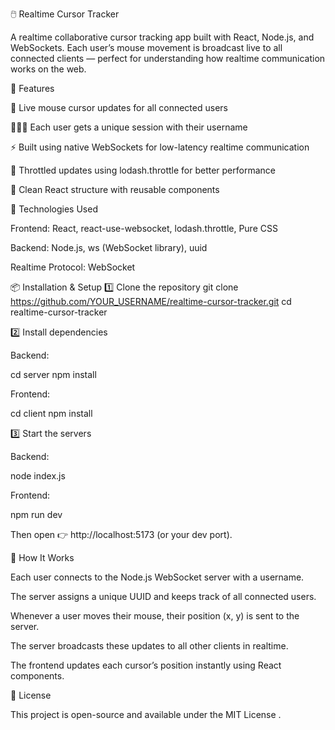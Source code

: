🖱️ Realtime Cursor Tracker

A realtime collaborative cursor tracking app built with React, Node.js, and WebSockets.
Each user’s mouse movement is broadcast live to all connected clients — perfect for understanding how realtime communication works on the web.

🚀 Features

🔁 Live mouse cursor updates for all connected users

🧑‍🤝‍🧑 Each user gets a unique session with their username

⚡ Built using native WebSockets for low-latency realtime communication

🧠 Throttled updates using lodash.throttle for better performance

🧩 Clean React structure with reusable components

🧰 Technologies Used

Frontend: React, react-use-websocket, lodash.throttle, Pure CSS

Backend: Node.js, ws (WebSocket library), uuid

Realtime Protocol: WebSocket

📦 Installation & Setup
1️⃣ Clone the repository
git clone https://github.com/YOUR_USERNAME/realtime-cursor-tracker.git
cd realtime-cursor-tracker

2️⃣ Install dependencies

Backend:

cd server
npm install


Frontend:

cd client
npm install

3️⃣ Start the servers

Backend:

node index.js


Frontend:

npm run dev


Then open 👉 http://localhost:5173
 (or your dev port).

🧠 How It Works

Each user connects to the Node.js WebSocket server with a username.

The server assigns a unique UUID and keeps track of all connected users.

Whenever a user moves their mouse, their position (x, y) is sent to the server.

The server broadcasts these updates to all other clients in realtime.

The frontend updates each cursor’s position instantly using React components.




📄 License

This project is open-source and available under the MIT License
.